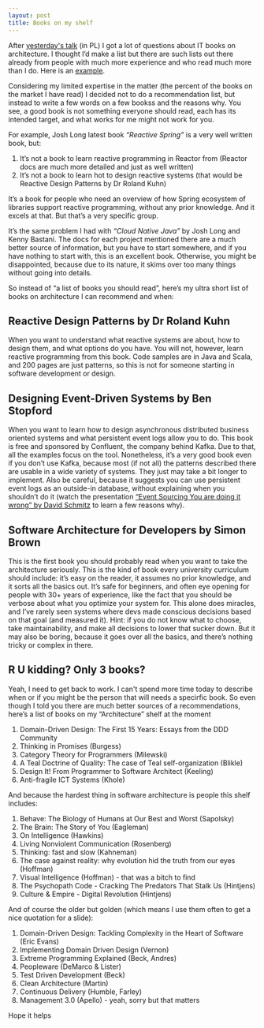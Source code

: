 ```yaml
---
layout: post
title: Books on my shelf
---
```


After [yesterday's talk](https://www.youtube.com/watch?v=AaGxEn8fGJY) (in PL)  I got a lot of questions about IT books on architecture. I thought I’d make a list but there are such lists out there already from people with much more experience and who read much more than I do. Here is an [example](
https://architectelevator.com/architecture/architect-bookshelf/).

Considering my limited expertise in the matter (the percent of the books on the market I have read) I decided not to do a recommendation list, but instead to write a few words on a few bookss and the reasons why. You see, a good book is not something everyone should read, each has its intended target, and what works for me might not work for you. 

For example, Josh Long latest book *“Reactive Spring”* is a very well written book, but:

1. It’s not a book to learn reactive programming in Reactor from (Reactor docs are much more detailed and just as well written)
1. It’s not a book to learn hot to design reactive systems (that would be Reactive Design Patterns by Dr Roland Kuhn)

It’s a book for people who need an overview of how Spring ecosystem of libraries support reactive programming, without any prior knowledge. And it excels at that. But that’s a very specific group. 

It’s the same problem I had with *“Cloud Native Java”* by Josh Long and Kenny Bastani. The docs for each project mentioned there are a much better source of information, but you have to start somewhere, and if you have nothing to start with, this is an excellent book. Otherwise, you might be disappointed, because due to its nature, it skims over too many things without going into details.

So instead of “a list of books you should read”, here’s my ultra short list of books on architecture I can recommend and when:

## Reactive Design Patterns by Dr Roland Kuhn

When you want to understand what reactive systems are about, how to design them, and what options do you have. You will not, however, learn reactive programming from this book. Code samples are in Java and Scala, and 200 pages are just patterns, so this is not for someone starting in software development or design.

## Designing Event-Driven Systems by Ben Stopford 

When you want to learn how to design asynchronous distributed business oriented systems and what persistent event logs allow you to do. This book is free and sponsored by Confluent, the company behind Kafka. Due to that, all the examples focus on the tool. Nonetheless, it’s a very good book even if you don’t use Kafka, because most (if not all) the patterns described there are usable in a wide variety of systems. They just may take a bit longer to implement. Also be careful, because it suggests you can use persistent event logs as an outside-in database, without explaining when you shouldn’t do it (watch the presentation [“Event Sourcing You are doing it wrong” by David Schmitz](https://www.youtube.com/watch?v=GzrZworHpIk) to learn a few reasons why).

## Software Architecture for Developers by Simon Brown 

This is the first book you should probably read when you want to take the architecture seriously. This is the kind of book every university curriculum should include: it’s easy on the reader, it assumes no prior knowledge, and it sorts all the basics out. It’s safe for beginners, and often eye opening for people with 30+ years of experience, like the fact that you should be verbose about what you optimize your system for. This alone does miracles, and I’ve rarely seen systems where devs made conscious decisions based on that goal (and measured it). Hint: if you do not know what to choose, take maintainability, and make all decisions to lower that sucker down.
But it may also be boring, because it goes over all the basics, and there’s nothing tricky or complex in there.

## R U kidding? Only 3 books?

Yeah, I need to get back to work. I can't spend more time today to describe when or if you might be the person that will needs a specirfic book. So even though I told you there are much better sources of a recommendations, here’s a list of books on my “Architecture” shelf at the moment

1. Domain-Driven Design: The First 15 Years: Essays from the DDD Community
1. Thinking in Promises (Burgess)
1. Category Theory for Programmers (Milewski)
1. A Teal Doctrine of Quality: The case of Teal self-organization (Blikle)
1. Design It! From Programmer to Software Architect (Keeling)
1. Anti-fragile ICT Systems (Khole)

And because the hardest thing in software architecture is people this shelf includes:

1. Behave: The Biology of Humans at Our Best and Worst (Sapolsky)
1. The Brain: The Story of You (Eagleman)
1. On Intelligence (Hawkins)
1. Living Nonviolent Communication (Rosenberg)
1. Thinking: fast and slow (Kahneman)
1. The case against reality: why evolution hid the truth from our eyes (Hoffman)
1. Visual Intelligence (Hoffman) - that was a bitch to find
1. The Psychopath Code - Cracking The Predators That Stalk Us (Hintjens)
1. Culture & Empire - Digital Revolution (Hintjens)

And of course the older but golden (which means I use them often to get a nice quotation for a slide):

1. Domain-Driven Design: Tackling Complexity in the Heart of Software (Eric Evans)
1. Implementing Domain Driven Design (Vernon)
1. Extreme Programming Explained (Beck, Andres)
1. Peopleware (DeMarco & Lister)
1. Test Driven Development (Beck)
1. Clean Architecture (Martin)
1. Continuous Delivery (Humble, Farley)
1. Management 3.0 (Apello) - yeah, sorry but that matters

Hope it helps